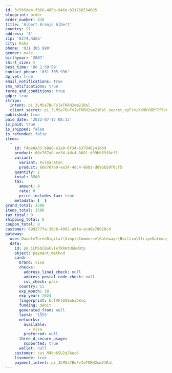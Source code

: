 ```yaml
---
id: 5c5b5de4-f966-485b-946e-b31768534605
blueprint: order
order_number: 430
title: 'Albert Kranjc Albert'
country: SI
address: '8'
zip: '8274,Raka'
city: Raka
phone: '031 305 990'
gender: male
birthyear: '2007'
shirt_size: m
best_time: 'Do 1:39:59'
contact_phone: '031 305 990'
dp_vet: true
email_notifications: true
sms_notifications: true
terms_and_conditions: true
gdpr: true
stripe:
  intent: pi_3LMSa7BuFvIeTKRH2om21Ral
  client_secret: pi_3LMSa7BuFvIeTKRH2om21Ral_secret_oyFrviXdHkYODP7fTvbrg99Ak
published: true
paid_date: '2022-07-17 08:13'
is_paid: true
is_shipped: false
is_refunded: false
items:
  -
    id: f4be0a33-b8e0-41a9-8f34-637946241dbd
    product: 66e767a9-ee34-4dc4-8681-d09bb59f0cf5
    variant:
      variant: Polmaraton
      product: 66e767a9-ee34-4dc4-8681-d09bb59f0cf5
    quantity: 1
    total: 3500
    tax:
      amount: 0
      rate: 0
      price_includes_tax: true
    metadata: {  }
grand_total: 3500
items_total: 3500
tax_total: 0
shipping_total: 0
coupon_total: 0
customer: 699277fa-30cb-4963-a9fa-ec48e78020cd
gateway:
  use: DoubleThreeDigital\SimpleCommerce\Gateways\Builtin\StripeGateway
  data:
    id: pm_1LMSbCBuFvIeTKRHtUGNNQtp
    object: payment_method
    card:
      brand: visa
      checks:
        address_line1_check: null
        address_postal_code_check: null
        cvc_check: pass
      country: SI
      exp_month: 10
      exp_year: 2024
      fingerprint: bcfVFlDUSw6ibKvq
      funding: debit
      generated_from: null
      last4: '1555'
      networks:
        available:
          - visa
        preferred: null
      three_d_secure_usage:
        supported: true
      wallet: null
    customer: cus_M4bn6SU2q7Aec6
    livemode: true
    payment_intent: pi_3LMSa7BuFvIeTKRH2om21Ral
---
```

